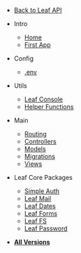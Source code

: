 * [Back to Leaf API](leaf-api/)

* Intro
  * [Home](leaf-api/v/1.2/ "Leaf API")
  * [First App](leaf-api/v/1.2/getting-started/first-app "Your First App")

* Config
  * [.env](leaf-api/v/1.2/config/env "Environment Vars - Leaf API")

* Utils
  * [Leaf Console](leaf-api/v/1.2/utils/console "Leaf Console - Leaf API")
  * [Helper Functions](leaf-api/v/1.2/utils/functions "Helpers - Leaf API")

* Main
  * [Routing](leaf-api/v/1.2/core/routing "Routing - Leaf API")
  * [Controllers](leaf-api/v/1.2/core/controllers "Controllers - Leaf API")
  * [Models](leaf-api/v/1.2/core/models "Models - Leaf API")
  * [Migrations](leaf-api/v/1.2/core/migrations "Migrations - Leaf API")
  * [Views](leaf-api/v/1.2/core/views "Views - Leaf API")

* Leaf Core Packages
  * [Simple Auth](leaf/v/lucky-charm/core/auth)
  * [Leaf Mail](leaf/v/lucky-charm/core/mail)
  * [Leaf Dates](leaf/v/lucky-charm/core/date)
  * [Leaf Forms](leaf/v/lucky-charm/core/forms)
  * [Leaf FS](leaf/v/lucky-charm/core/fs "Leaf FileSystem")
  * [Leaf Password](leaf/v/lucky-charm/beta-zone/password "Leaf Password Helper")

* [**All Versions**](leaf-api/versions)

